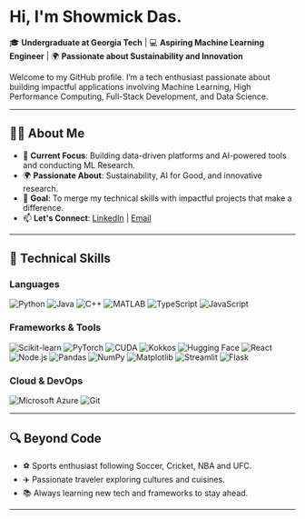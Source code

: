 # Hi, I'm Showmick Das.

🎓 **Undergraduate at Georgia Tech** | 💻 **Aspiring Machine Learning Engineer** | 🌍 **Passionate about Sustainability and Innovation**

Welcome to my GitHub profile. I’m a tech enthusiast passionate about building impactful applications involving Machine Learning, High Performance Computing, Full-Stack Development, and Data Science.

---

## 🧑‍💻 About Me
- 🌟 **Current Focus**: Building data-driven platforms and AI-powered tools and conducting ML Research.
- 🌍 **Passionate About**: Sustainability, AI for Good, and innovative research.
- 🎯 **Goal**: To merge my technical skills with impactful projects that make a difference.
- 📫 **Let's Connect**: [LinkedIn](https://www.linkedin.com/in/showmick-das/) | [Email](mailto:sdas412@gatech.edu)

---

## 🔧 Technical Skills
### **Languages**
![Python](https://img.shields.io/badge/-Python-blue?logo=python&logoColor=white&style=flat-square)
![Java](https://img.shields.io/badge/-Java-red?logo=java&logoColor=white&style=flat-square)
![C++](https://img.shields.io/badge/-C++-00599C?logo=c%2b%2b&logoColor=white&style=flat-square)
![MATLAB](https://img.shields.io/badge/-MATLAB-orange?logo=mathworks&logoColor=white&style=flat-square)
![TypeScript](https://img.shields.io/badge/-TypeScript-3178C6?logo=typescript&logoColor=white&style=flat-square)
![JavaScript](https://img.shields.io/badge/-JavaScript-F7DF1E?logo=javascript&logoColor=black&style=flat-square)

### **Frameworks & Tools**
![Scikit-learn](https://img.shields.io/badge/-Scikit--learn-orange?logo=scikit-learn&logoColor=white&style=flat-square)
![PyTorch](https://img.shields.io/badge/-PyTorch-red?logo=pytorch&logoColor=white&style=flat-square)
![CUDA](https://img.shields.io/badge/-CUDA-76B900?logo=nvidia&logoColor=white&style=flat-square)
![Kokkos](https://img.shields.io/badge/-Kokkos-002856?logo=c%2b%2b&logoColor=white&style=flat-square)
![Hugging Face](https://img.shields.io/badge/-Hugging%20Face-orange?logo=huggingface&logoColor=white&style=flat-square)
![React](https://img.shields.io/badge/-React.js-blue?logo=react&logoColor=white&style=flat-square)
![Node.js](https://img.shields.io/badge/-Node.js-green?logo=node.js&logoColor=white&style=flat-square)
![Pandas](https://img.shields.io/badge/-Pandas-purple?logo=pandas&logoColor=white&style=flat-square)
![NumPy](https://img.shields.io/badge/-NumPy-blue?logo=numpy&logoColor=white&style=flat-square)
![Matplotlib](https://img.shields.io/badge/-Matplotlib-blue?logo=matplotlib&logoColor=white&style=flat-square)
![Streamlit](https://img.shields.io/badge/-Streamlit-red?logo=streamlit&logoColor=white&style=flat-square)
![Flask](https://img.shields.io/badge/-Flask-black?logo=flask&logoColor=white&style=flat-square)

### **Cloud & DevOps**
![Microsoft Azure](https://img.shields.io/badge/-Microsoft%20Azure-blue?logo=microsoft-azure&logoColor=white&style=flat-square)
![Git](https://img.shields.io/badge/-Git-F05032?logo=git&logoColor=white&style=flat-square)

---

## 🔍 Beyond Code
- ⚽ Sports enthusiast following Soccer, Cricket, NBA and UFC.
- ✈️ Passionate traveler exploring cultures and cuisines.
- 📚 Always learning new tech and frameworks to stay ahead.

---
